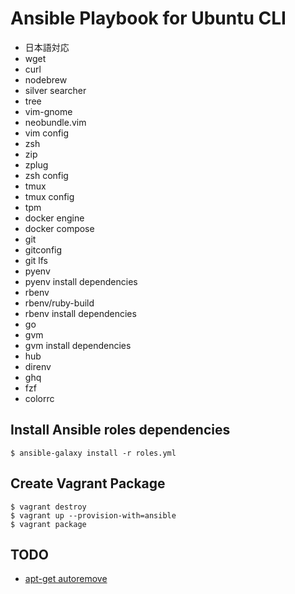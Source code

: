 # Ansible Playbook for Ubuntu CLI

* 日本語対応
* wget
* curl
* nodebrew
* silver searcher
* tree
* vim-gnome
* neobundle.vim
* vim config
* zsh
* zip
* zplug
* zsh config
* tmux
* tmux config
* tpm
* docker engine
* docker compose
* git
* gitconfig
* git lfs
* pyenv
* pyenv install dependencies
* rbenv
* rbenv/ruby-build
* rbenv install dependencies
* go
* gvm
* gvm install dependencies
* hub
* direnv
* ghq
* fzf
* colorrc

## Install Ansible roles dependencies

```
$ ansible-galaxy install -r roles.yml
```

## Create Vagrant Package

```
$ vagrant destroy
$ vagrant up --provision-with=ansible
$ vagrant package
```

## TODO

* [apt-get autoremove](https://github.com/ansible/ansible-modules-core/issues/4029)
